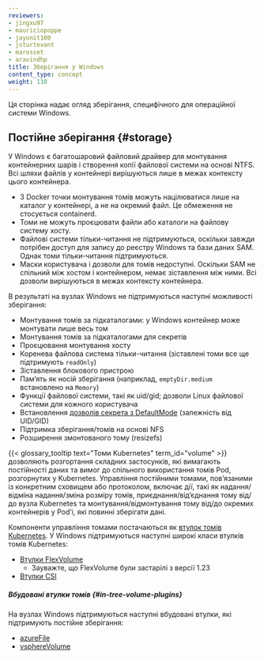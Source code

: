 ```yaml
---
reviewers:
- jingxu97
- mauriciopoppe
- jayunit100
- jsturtevant
- marosset
- aravindhp
title: Зберігання у Windows
content_type: concept
weight: 110
---
```


<!-- overview -->

Ця сторінка надає огляд зберігання, специфічного для операційної системи Windows.

<!-- body -->

## Постійне зберігання {#storage}

У Windows є багатошаровий файловий драйвер для монтування контейнерних шарів і створення копії файлової системи на основі NTFS. Всі шляхи файлів у контейнері вирішуються лише в межах контексту цього контейнера.

* З Docker точки монтування томів можуть націлюватися лише на каталог у контейнері, а не на окремий файл. Це обмеження не стосується containerd.
* Томи не можуть проєцювати файли або каталоги на файлову систему хосту.
* Файлові системи тільки-читання не підтримуються, оскільки завжди потрібен доступ для запису до реєстру Windows та бази даних SAM. Однак томи тільки-читання підтримуються.
* Маски користувача і дозволи для томів недоступні. Оскільки SAM не спільний між хостом і контейнером, немає зіставлення між ними. Всі дозволи вирішуються в межах контексту контейнера.

В результаті на вузлах Windows не підтримуються наступні можливості зберігання:

* Монтування томів за підкаталогами: у Windows контейнер може монтувати лише весь том
* Монтування томів за підкаталогами для секретів
* Проєцювання монтування хосту
* Коренева файлова система тільки-читання (зіставлені томи все ще підтримують `readOnly`)
* Зіставлення блокового пристрою
* Памʼять як носій зберігання (наприклад, `emptyDir.medium` встановлено на `Memory`)
* Функції файлової системи, такі як uid/gid; дозволи Linux файлової системи для кожного користувача
* Встановлення [дозволів секрета з DefaultMode](/docs/tasks/inject-data-application/distribute-credentials-secure/#set-posix-permissions-for-secret-keys) (залежність від UID/GID)
* Підтримка зберігання/томів на основі NFS
* Розширення змонтованого тому (resizefs)

{{< glossary_tooltip text="Томи Kubernetes" term_id="volume" >}} дозволяють розгортання складних застосунків, які вимагають постійності даних та вимог до спільного використання томів Pod, розгорнутих у Kubernetes. Управління постійними томами, повʼязаними із конкретним сховищем або протоколом, включає дії, такі як надання/відміна надання/зміна розміру томів, приєднання/відʼєднання тому від/до вузла Kubernetes та монтування/відмонтування тому від/до окремих контейнерів у Podʼі, які повинні зберігати дані.

Компоненти управління томами постачаються як [втулок томів Kubernetes](/docs/concepts/storage/volumes/#volume-types). У Windows підтримуються наступні широкі класи втулків томів Kubernetes:

* [Втулки FlexVolume](/docs/concepts/storage/volumes/#flexvolume)
  * Зауважте, що FlexVolume були застарілі з версії 1.23
* [Втулки CSI](/docs/concepts/storage/volumes/#csi)

##### Вбудовані втулки томів {#in-tree-volume-plugins}

На вузлах Windows підтримуються наступні вбудовані втулки, які підтримують постійне зберігання:

* [azureFile](/docs/concepts/storage/volumes/#azurefile)
* [vsphereVolume](/docs/concepts/storage/volumes/#vspherevolume)
